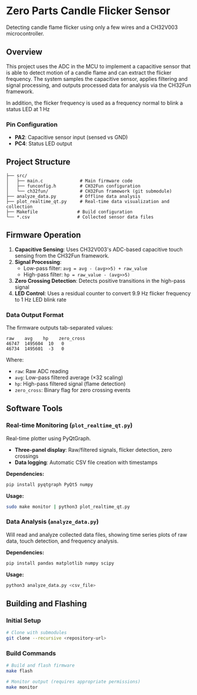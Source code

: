 # Zero Parts Candle Flicker Sensor

Detecting candle flame flicker using only a few wires and a CH32V003 microcontroller. 

## Overview

This project uses the ADC in the MCU to implement a capacitive sensor that is able to detect motion of a candle flame and can extract the flicker frequency. The system samples the capacitive sensor, applies filtering and signal processing, and outputs processed data for analysis via the CH32Fun framework.

In addition, the flicker frequency is used as a frequency normal to blink a status LED at 1 Hz

### Pin Configuration

- **PA2**: Capacitive sensor input (sensed vs GND)
- **PC4**: Status LED output

## Project Structure

```
├── src/
│   ├── main.c              # Main firmware code
│   ├── funconfig.h         # CH32Fun configuration
│   └── ch32fun/            # CH32Fun framework (git submodule)
├── analyze_data.py         # Offline data analysis 
├── plot_realtime_qt.py     # Real-time data visualization and collection
├── Makefile               # Build configuration
└── *.csv                  # Collected sensor data files
```

## Firmware Operation

1. **Capacitive Sensing**: Uses CH32V003's ADC-based capacitive touch sensing from the CH32Fun framework.
2. **Signal Processing**:
   - Low-pass filter: `avg = avg - (avg>>5) + raw_value`
   - High-pass filter: `hp = raw_value - (avg>>5)`
3. **Zero Crossing Detection**: Detects positive transitions in the high-pass signal
5. **LED Control**: Uses a residual counter to convert 9.9 Hz flicker frequency to 1 Hz LED blink rate

### Data Output Format

The firmware outputs tab-separated values:
```
raw    avg    hp    zero_cross
46747  1495604  10   0
46734  1495601  -3   0
```

Where:
- `raw`: Raw ADC reading
- `avg`: Low-pass filtered average (×32 scaling)
- `hp`: High-pass filtered signal (flame detection)
- `zero_cross`: Binary flag for zero crossing events

## Software Tools

### Real-time Monitoring (`plot_realtime_qt.py`)

Real-time plotter using PyQtGraph.
- **Three-panel display**: Raw/filtered signals, flicker detection, zero crossings
- **Data logging**: Automatic CSV file creation with timestamps

**Dependencies:**
```bash
pip install pyqtgraph PyQt5 numpy
```

**Usage:**
```bash
sudo make monitor | python3 plot_realtime_qt.py
```

### Data Analysis (`analyze_data.py`)

Will read and analyze collected data files, showing time series plots of raw data, touch detection, and frequency analysis.

**Dependencies:**
```bash
pip install pandas matplotlib numpy scipy
```

**Usage:**
```bash
python3 analyze_data.py <csv_file>
```

## Building and Flashing

### Initial Setup

```bash
# Clone with submodules
git clone --recursive <repository-url>
```

### Build Commands
```bash
# Build and flash firmware
make flash

# Monitor output (requires appropriate permissions)
make monitor
```

